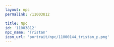 ```yaml
---
layout: npc
permalink: /11003812

title: Npc
id: '11003812'
npc_name: 'Tristan'
icon_url: 'portrait/npc/11000144_tristan_p.png'
---
```

